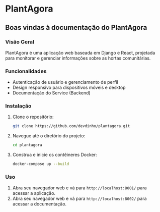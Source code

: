 # PlantAgora

## Boas vindas à documentação do PlantAgora

### Visão Geral

PlantAgora é uma aplicação web baseada em Django e React, projetada para monitorar e gerenciar informações sobre as hortas comunitárias.

### Funcionalidades

- Autenticação de usuário e gerenciamento de perfil
- Design responsivo para dispositivos móveis e desktop
- Documentação do Service (Backend)

### Instalação

1. Clone o repositório:
    ```bash
    git clone https://github.com/devdinho/plantagora.git
    ```
2. Navegue até o diretório do projeto:
    ```bash
    cd plantagora
    ```
3. Construa e inicie os contêineres Docker:
    ```bash
    docker-compose up --build
    ```

### Uso

1. Abra seu navegador web e vá para `http://localhost:8001/` para acessar a aplicação.
1. Abra seu navegador web e vá para `http://localhost:8002/` para acessar a documentação.